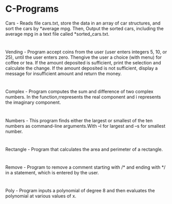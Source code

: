 # C-Programs

Cars - Reads file cars.txt, store the data in an array of car structures, and sort the cars by *average mpg. Then, Output the sorted cars, including the average mpg in a text file called *sorted_cars.txt.
#
Vending - Program accept coins from the user (user enters integers 5, 10, or 25), until the user enters zero. Thengive the user a choice (with menu) for coffee or tea. If the amount deposited is sufficient, print the selection and calculate the change. If the amount deposited is not sufficient, display a message for insufficient amount and return the money.
#
Complex - Program computes the sum and difference of two complex numbers.  In the function,rrepresents the real component and i represents the imaginary component.
#
Numbers - This program finds either the largest or smallest of the ten numbers as command-line arguments.With –l for largest and –s for smallest number.
#
Rectangle - Program that calculates the area and perimeter of a rectangle.
#
Remove - Program to remove a comment starting with /* and ending with */ in a statement, which is entered by the user.
#
Poly - Program inputs a polynomial of degree 8 and then evaluates the polynomial at various values of x.
